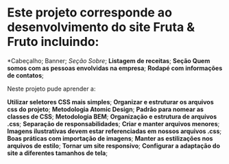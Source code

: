 # Este projeto corresponde ao desenvolvimento do site **Fruta & Fruto** incluindo:

*Cabeçalho;
Banner;
*Seção Sobre*;
**Listagem de receitas**;
**Seção Quem somos com as pessoas envolvidas na empresa**;
**Rodapé com informações de contatos**;


Neste projeto pude aprender a: 

**Utilizar seletores CSS mais simples**;
**Organizar e estruturar os arquivos css do projeto**;
**Metodologia Atomic Design**;
**Padrão para nomear as classes de CSS**;
**Metodologia BEM**;
**Organização e estrutura de arquivos .css**;
**Separação de responsabilidades**;
**Criar e manter arquivos menores**;
**Imagens ilustrativas devem estar referenciadas em nossos arquivos .css**;
**Boas práticas com importação de imagens**;
**Manter as estilizações nos arquivos de estilo**;
**Tornar um site responsivo**;
**Configurar a adaptação do site a diferentes tamanhos de tela**;
